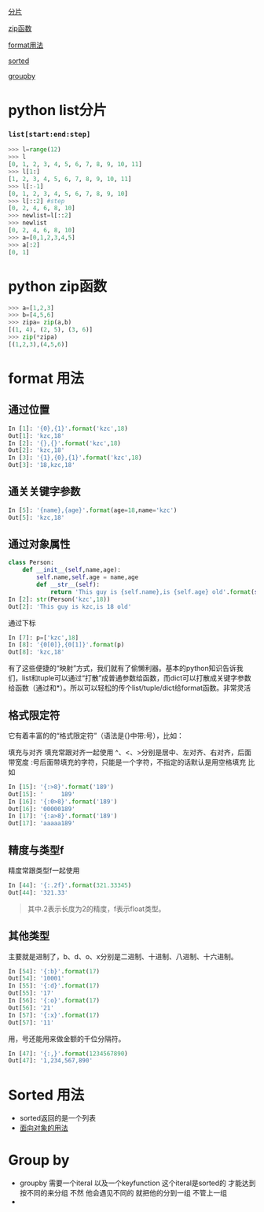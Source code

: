 [分片](#1)

[zip函数](#2)

[format用法](#3)

[sorted](#4)

[groupby](#5)

# <a name="1">python list分片</a>
### ```list[start:end:step]```
```python
>>> l=range(12)
>>> l
[0, 1, 2, 3, 4, 5, 6, 7, 8, 9, 10, 11]
>>> l[1:]
[1, 2, 3, 4, 5, 6, 7, 8, 9, 10, 11]
>>> l[:-1]
[0, 1, 2, 3, 4, 5, 6, 7, 8, 9, 10]
>>> l[::2] #step
[0, 2, 4, 6, 8, 10]
>>> newlist=l[::2]
>>> newlist
[0, 2, 4, 6, 8, 10]
>>> a=[0,1,2,3,4,5]
>>> a[:2]
[0, 1]
```
# <a name="2">python zip函数</a>
```python
>>> a=[1,2,3]
>>> b=[4,5,6]
>>> zipa= zip(a,b)
[(1, 4), (2, 5), (3, 6)]
>>> zip(*zipa)
[(1,2,3),(4,5,6)]
```
# <a name="3">format 用法</a>
## 通过位置
```python
In [1]: '{0},{1}'.format('kzc',18)  
Out[1]: 'kzc,18'  
In [2]: '{},{}'.format('kzc',18)  
Out[2]: 'kzc,18'  
In [3]: '{1},{0},{1}'.format('kzc',18)  
Out[3]: '18,kzc,18'
```
## 通关关键字参数
```python
In [5]: '{name},{age}'.format(age=18,name='kzc')  
Out[5]: 'kzc,18'
```

## 通过对象属性
```python
class Person:  
    def __init__(self,name,age):  
        self.name,self.age = name,age  
        def __str__(self):  
            return 'This guy is {self.name},is {self.age} old'.format(self=self)  
In [2]: str(Person('kzc',18))  
Out[2]: 'This guy is kzc,is 18 old'
```
通过下标
```python
In [7]: p=['kzc',18]
In [8]: '{0[0]},{0[1]}'.format(p)
Out[8]: 'kzc,18'
```
有了这些便捷的“映射”方式，我们就有了偷懒利器。基本的python知识告诉我们，list和tuple可以通过“打散”成普通参数给函数，而dict可以打散成关键字参数给函数（通过和*）。所以可以轻松的传个list/tuple/dict给format函数。非常灵活
## 格式限定符
它有着丰富的的“格式限定符”（语法是{}中带:号），比如：

填充与对齐
填充常跟对齐一起使用
^、<、>分别是居中、左对齐、右对齐，后面带宽度
:号后面带填充的字符，只能是一个字符，不指定的话默认是用空格填充
比如
```python
In [15]: '{:>8}'.format('189')
Out[15]: '     189'
In [16]: '{:0>8}'.format('189')
Out[16]: '00000189'
In [17]: '{:a>8}'.format('189')
Out[17]: 'aaaaa189'
```
## 精度与类型f
精度常跟类型f一起使用
```python
In [44]: '{:.2f}'.format(321.33345)
Out[44]: '321.33'
```
> 其中.2表示长度为2的精度，f表示float类型。

## 其他类型
主要就是进制了，b、d、o、x分别是二进制、十进制、八进制、十六进制。
```python
In [54]: '{:b}'.format(17)
Out[54]: '10001'
In [55]: '{:d}'.format(17)
Out[55]: '17'
In [56]: '{:o}'.format(17)
Out[56]: '21'
In [57]: '{:x}'.format(17)
Out[57]: '11'
```
用，号还能用来做金额的千位分隔符。
```python
In [47]: '{:,}'.format(1234567890)
Out[47]: '1,234,567,890'
```

# <a name="4">Sorted 用法</a>
* sorted返回的是一个列表
* [面向对象的用法](http://www.thegeekstuff.com/2014/06/python-sorted/ )

# <a name="5">Group by</a>
* groupby 需要一个iteral 以及一个keyfunction 这个iteral是sorted的 才能达到按不同的来分组 不然 他会遇见不同的 就把他的分到一组 不管上一组
* 

